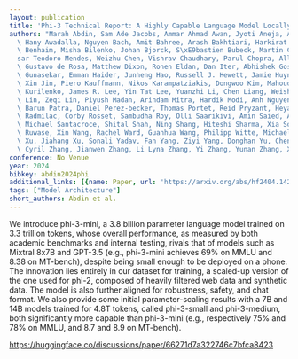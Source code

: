 ```yaml
---
layout: publication
title: 'Phi-3 Technical Report: A Highly Capable Language Model Locally On Your Phone'
authors: "Marah Abdin, Sam Ade Jacobs, Ammar Ahmad Awan, Jyoti Aneja, Ahmed Awadallah,\
  \ Hany Awadalla, Nguyen Bach, Amit Bahree, Arash Bakhtiari, Harkirat Behl, Alon\
  \ Benhaim, Misha Bilenko, Johan Bjorck, S\xE9bastien Bubeck, Martin Cai, Caio C\xE9\
  sar Teodoro Mendes, Weizhu Chen, Vishrav Chaudhary, Parul Chopra, Allie del Giorno,\
  \ Gustavo de Rosa, Matthew Dixon, Ronen Eldan, Dan Iter, Abhishek Goswami, Suriya\
  \ Gunasekar, Emman Haider, Junheng Hao, Russell J. Hewett, Jamie Huynh, Mojan Javaheripi,\
  \ Xin Jin, Piero Kauffmann, Nikos Karampatziakis, Dongwoo Kim, Mahoud Khademi, Lev\
  \ Kurilenko, James R. Lee, Yin Tat Lee, Yuanzhi Li, Chen Liang, Weishung Liu, Eric\
  \ Lin, Zeqi Lin, Piyush Madan, Arindam Mitra, Hardik Modi, Anh Nguyen, Brandon Norick,\
  \ Barun Patra, Daniel Perez-becker, Thomas Portet, Reid Pryzant, Heyang Qin, Marko\
  \ Radmilac, Corby Rosset, Sambudha Roy, Olli Saarikivi, Amin Saied, Adil Salim,\
  \ Michael Santacroce, Shital Shah, Ning Shang, Hiteshi Sharma, Xia Song, Olatunji\
  \ Ruwase, Xin Wang, Rachel Ward, Guanhua Wang, Philipp Witte, Michael Wyatt, Can\
  \ Xu, Jiahang Xu, Sonali Yadav, Fan Yang, Ziyi Yang, Donghan Yu, Chengruidong Zhang,\
  \ Cyril Zhang, Jianwen Zhang, Li Lyna Zhang, Yi Zhang, Yunan Zhang, Xiren Zhou"
conference: No Venue
year: 2024
bibkey: abdin2024phi
additional_links: [{name: Paper, url: 'https://arxiv.org/abs/hf2404.14219'}]
tags: ["Model Architecture"]
short_authors: Abdin et al.
---
```

We introduce phi-3-mini, a 3.8 billion parameter language model trained on 3.3 trillion tokens, whose overall performance, as measured by both academic benchmarks and internal testing, rivals that of models such as Mixtral 8x7B and GPT-3.5 (e.g., phi-3-mini achieves 69% on MMLU and 8.38 on MT-bench), despite being small enough to be deployed on a phone. The innovation lies entirely in our dataset for training, a scaled-up version of the one used for phi-2, composed of heavily filtered web data and synthetic data. The model is also further aligned for robustness, safety, and chat format. We also provide some initial parameter-scaling results with a 7B and 14B models trained for 4.8T tokens, called phi-3-small and phi-3-medium, both significantly more capable than phi-3-mini (e.g., respectively 75% and 78% on MMLU, and 8.7 and 8.9 on MT-bench).

https://huggingface.co/discussions/paper/66271d7a322746c7bfca8423